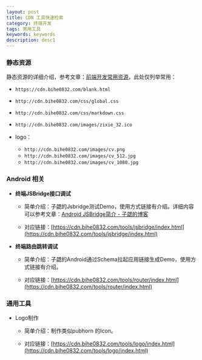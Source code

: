 ```yaml
---
layout: post
title: CDN 工具快速检索
category: 终端开发
tags: 常用工具
keywords: keywords
description: desc1
---
```


### 静态资源

静态资源的详细介绍，参考文章：[前端开发常用资源](https://blog.bihe0832.com/my_html.html)，此处仅列举常用：

- `https://cdn.bihe0832.com/blank.html`

- `http://cdn.bihe0832.com/css/global.css`
- `http://cdn.bihe0832.com/css/markdown.css`
- `http://cdn.bihe0832.com/images/zixie_32.ico`

- logo：

	- `http://cdn.bihe0832.com/images/cv.png`
	- `http://cdn.bihe0832.com/images/cv_512.jpg`
	- `http://cdn.bihe0832.com/images/cv_1080.jpg`
	
### Android 相关

- **终端JSBridge接口调试**

	-  简单介绍：子勰的Jsbridge测试Demo，使用方式链接有介绍。详细内容可以参考文章：[Android JSBridge简介 - 子勰的博客](https://blog.bihe0832.com/android_jsbridge.html)

	-  对应链接：[https://cdn.bihe0832.com/tools/jsbridge/index.html](https://cdn.bihe0832.com/tools/jsbridge/index.html)

- **终端路由跳转调试**

	-  简单介绍：子勰的Android通过Schema拉起应用链接生成Demo，使用方式链接有介绍。

	-  对应链接：[https://cdn.bihe0832.com/tools/router/index.html](https://cdn.bihe0832.com/tools/router/index.html)


### 通用工具

- Logo制作

	-  简单介绍：制作类似pubhorn 的Icon。

	-  对应链接：[https://cdn.bihe0832.com/tools/logo/index.html](https://cdn.bihe0832.com/tools/logo/index.html)

